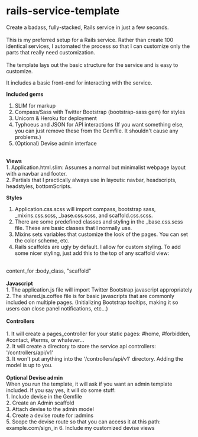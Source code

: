 rails-service-template
======================

Create a badass, fully-stacked, Rails service in just a few seconds.<br>
<br>
This is my preferred setup for a Rails service.  Rather than create 100 identical services, I automated the process so that I can customize only the parts that really need customization.<br>
<br>
The template lays out the basic structure for the service and is easy to customize.<br>

It includes a basic front-end for interacting with the service.<br>

<strong>Included gems</strong><br>
1. SLIM for markup<br>
3. Compass/Sass with Twitter Bootstrap (bootstrap-sass gem) for styles<br>
4. Unicorn & Heroku for deployment<br>
5. Typhoeus and JSON for API interactions (If you want something else, you can just remove these from the Gemfile. It shouldn't cause any problems.)<br>
6. (Optional) Devise admin interface<br>
<br>
<strong>Views</strong><br>
1. Application.html.slim: Assumes a normal but minimalist webpage layout with a navbar and footer. <br>
2. Partials that I practically always use in layouts: navbar, headscripts, headstyles, bottomScripts. <br>

<strong>Styles</strong><br>
1. Application.css.scss will import compass, bootstrap sass, _mixins.css.scss, _base.css.scss, and scaffold.css.scss. <br>
2. There are some predefined classes and styling in the _base.css.scss file.  These are basic classes that I normally use.<br>
3. Mixins sets variables that customize the look of the pages.  You can set the color scheme, etc.<br>
4. Rails scaffolds are ugly by default.  I allow for custom styling.  To add some nicer styling, just add this to the top of any scaffold view:<br>
<br>
content_for :body_class, "scaffold"<br>
<br>
<strong>Javascript</strong><br>
1. The application.js file will import Twitter Bootstrap javascript appropriately<br>
2. The shared.js.coffee file is for basic javascripts that are commonly included on multiple pages. (Initializing Bootstrap tooltips, making it so users can close panel notifications, etc...)  <br>
<br>
<strong>Controllers</strong><br><br>
1. It will create a pages_controller for your static pages: #home, #forbidden, #contact, #terms, or whatever...<br>
2. It will create a directory to store the service api controllers: '/controllers/api/v1'<br>
3. It won't put anything into the '/controllers/api/v1' directory.  Adding the model is up to you.<br>
<br>
<strong> Optional Devise admin</strong><br>
When you run the template, it will ask if you want an admin template included.  If you say yes, it will do some stuff:<br>
1. Include devise in the Gemfile<br>
2. Create an Admin scaffold<br>
3. Attach devise to the admin model<br>
4. Create a devise route for :admins <br>
5. Scope the devise route so that you can access it at this path: example.com/sign_in
6. Include my customized devise views

